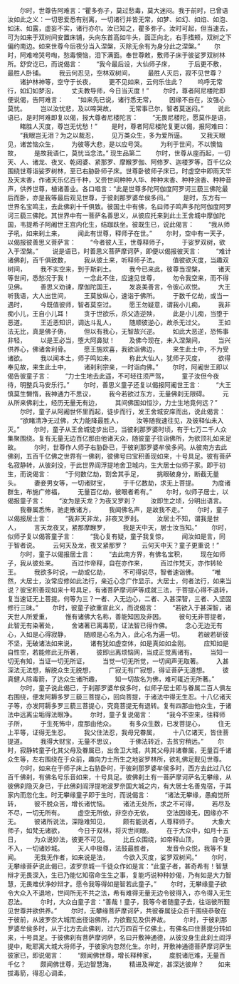 <!-- { "loadSidebar": true } -->
　　尔时，世尊告阿难言：“瞿多弥子，莫过愁毒，莫大迷闷。我于前时，已曾语汝如此之义：一切恩爱悉有别离，一切诸行并皆无常，如梦、如幻、如焰、如泡、如沫、如露，虚妄不实，诸行亦尔。汝已知之，瞿多弥子。汝时可起，但当速去，可为如来于双树间安置床铺，头向东首高如牛头，面正向北，右手搘颊，双树之下偏约南边。如来世尊今后夜分当入涅槃，灭除无余有为身分此之涅槃。”
　　尔时，阿难啼哭号啕，愁毒懊恼，泪下满面。奉世尊敕，敷师子床于彼娑罗双树林所。舒安讫已，而说偈言：
　　“我今最后设，大仙师子床，
　　于后更不敷，最胜人卧铺。
　　我云何忍见，空林双树间，
　　最胜人灭后，寂不见世尊？
　　诸护林神等，空守于长夜，
　　更不见如来，云何乐住此？
　　呜呼无常行，如幻如梦泡，
　　丈夫教导师，今日当灭度！”
　　尔时，尊者阿尼楼陀即便说偈，告阿难言：
　　“如来先已说，诸行悉无常，
　　因缘不自在，汝强心莫忧。
　　岂以汝忧悲，及以啼哭故，
　　无常事已尔，智者莫迷闷。”
　　说此语已，是时阿难即复以偈，报大尊者尼楼陀言：
　　“无畏尼楼陀，愿莫作是语，
　　睹胜人灭度，尊岂无忧愁！”
　　是时，尊者阿尼楼陀复更以偈，报阿难曰：
　　“我眼岂无泪？为之以裁忍，
　　见万类众生，多为爱所逼。
　　又我天眼见，诸苦恼众生，
　　为彼等大悲，是以应号哭。
　　为利于世间，不以懊恼故，
　　是故我语仁，莫忧当念法。”
现生品第二
　　尔时，世尊从座而起，一切天、人、诸龙、夜叉、乾闼婆、紧那罗、摩睺罗伽、阿修罗、迦楼罗等，百千亿众围绕世尊诣娑罗树林，至已右胁卧师子床。世尊卧彼师子床已，时虚空中即雨天华及天末香，作诸天乐亿百千种，又赍世间种种人华、种种末香、种种涂香、种种音声，供养世尊，植诸善业。各口唱言：“此是世尊多陀阿伽度阿罗诃三藐三佛陀最后而卧，亦是我等最后观见世尊，于彼刹那罗婆牟侯多间。”
　　是时，东方有一世界名宝鸣主，去此佛刹十千俱致。彼国土中有佛，名曰师子鸣声多陀阿伽度阿罗诃三藐三佛陀。其世界中有一菩萨名善思义，从彼应托来到此土王舍城中摩伽陀国，韦提希子阿阇世王宫内化生，结跏趺坐。彼既生已，说此偈言：
　　“我从师子吼，如来刹土来，
　　闻此有世尊，释师子在世。”
　　尔时，空中有一天子，以偈报彼善思义菩萨言：
　　“今者彼人王，世尊释师子，
　　于娑罗双树，欲入于涅槃。”
　　说是语已，时善思义菩萨摩诃萨，即便以偈报彼天言：
　　“难计诸佛刹，百千俱致数，
　　我从彼土来，听释师子法。
　　值彼欲灭度，当趣双树间，
　　我不实空来，到于斯刹土。
　　我今已来此，彼尊当涅槃，
　　诸天等世间，悉愁况于我！
　　一念此不住，应速见世尊，
　　勿令我空来，而不得见佛。
　　善思义劝谏，摩伽陀国王，
　　发哀美善言，令彼心欢悦。
　　大王听我语，大人出世间，
　　王莫放纵心，速诣于佛所。
　　于数千亿劫，或当一遇时，
　　今既值彼师，智者莫空过。
　　愿王勿疑意，谓我小儿痴，
　　我非痴小儿，王自小儿耳！
　　贪于世欲乐，杀父造逆殃，
　　此是小儿痴，当堕于恶道。
　　王近恶知识，调达斗乱人，
　　随顺彼逆心，故杀无过父。
　　王如法无比，真是佛子俦，
　　但以有我心，无智故兴逆。
　　如此大恶逆，恐怖事非轻，
　　以是王必当，堕大阿鼻狱！
　　及佛今现在，未入涅槃间，
　　当兴供养心，佛诸舍利骨。
　　愿王施欢喜，我欲诣佛边，
　　来生此土中，不为受诸欲。
　　我以闻本土，师子鸣如来，
　　称此大仙人，犹师子灭度，
　　欲得奉见故，来生此土中，
　　诸刹利宗亲，一时诣向佛。”
　　尔时，阿阇世王即以偈告彼童子言：
　　“力士生地去此遥，不可轻往须严驾，
　　童子汝但今夜待，明整兵马安乐行。”
　　尔时，善思义童子还复以偈报阿阇世王言：
　　“大王慎莫生懒惰，我神通力不思议，
　　我今若欲过东方，无量佛刹无限碍。
　　元从所来佛刹土，经历无量无有边，
　　其间佛国如恒沙，力士生地竟何远？”
　　尔时，童子从阿阇世怀里而起，徒步而行，发王舍城安庠而出，说此偈言：
　　“欲睹清净无过佛，大力能降最胜人，
　　汝等随我速往见，及彼释仙未入灭。”
　　尔时，童子从王舍城徒步出已，当彼刹那罗婆时顷，有于七万二千人众集聚围绕。复有无量无边百亿那由他诸天众，随彼童子往诣佛所，为欲顶礼如来足故。
　　尔时，世尊作人师子右胁卧已，于彼刹那罗婆牟侯多间。从彼南方去此佛刹，五百千亿佛之世界有一佛刹，彼佛号曰宝积善现如来，十号具足。彼有菩萨名寂静转，从彼刹没，于此世界阎浮提地舍卫城内，生大居士似师子家。即于初生，而说偈言：
　　“于何数亿劫，割舍其手足，
　　挑眼破身分，断截无量头。
　　妻妾男女等，一切诸财宝，
　　于千亿数劫，求无上菩提。
　　为度诸群生，布施广修福，
　　无量百亿劫，彼眼者希有。”
　　尔时，似师子居士，以偈报童子言：
　　“汝为是天龙？为夜叉罗刹？
　　汝即生之顷，分明出语言。
　　我眷属悉怖，驰走散诸方，
　　我闻佛名声，是故我不走。”
　　尔时，童子以偈报居士言：
　　“我非天非龙，非夜叉罗刹。
　　汝居士不知，谓我是世人，
　　言天龙夜叉，紧那摩睺罗，
　　我是天中天，居士汝当知。”
　　尔时，似师子复以偈答童子言：
　　“我心复有疑，童子我复惊，
　　闻汝如是言，同于智者说。
　　云何天及龙，夜叉紧那罗？
　　云何天中天？童子更重说！”
　　尔时，童子以偈报居士言：
　　“去此南方界，有佛名宝积，
　　现在如师子，我从彼处来。
　　百过作帝释，自在亦作来，
　　百过作梵天，亦作转轮王。
　　我欲多时说，一劫或亿劫，
　　不可得说尽，智者速诣佛。
　　“唯然，大居士，汝常应修如此法行，亲近心念广作显示。大居士，何者法行，如来当说？彼宝积善现如来十号具足，有诸菩萨摩诃萨等成就三法，于菩提心得不退转，复当速证无上菩提。何等为三？一者、入无边心，二者、入甚深智，三者、入坚固修行三昧。”
　　尔时，彼童子欲重宣此义，而说偈言：
　　“若欲入于甚深智，诸天世人所爱重，
　　惟有诸佛大名称，善能知因及非因。
　　彼句无非菩提者，此智无有染著处，
　　舍诸著已离毒箭，证法智已得作佛。
　　念心无边无有心，入如是心得寂静，
　　随顺是心名为入，此心名为遍一切。
　　若破若斫彼不坚，无破诸法如来说，
　　诸有犹如虚空体，如是真如如金刚。
　　应知如是自性空，若能修此无所著，
　　彼即出离烦恼网，当成正觉离诸有。
　　当知一切无有知，当证一切无所证，
　　当觉一切无所觉，一切闻声无取著。
　　入甚深法无法想，解脱众生无脱想，
　　广寂无有广寂想，得证菩萨无道想。
　　彼真健人除毒箭，了达众生诸所趣，
　　知一切故名为佛，难可辄近无所著。”
　　尔时，童子说此偈已，于刹那罗婆牟侯多时，似师子居士即与眷属二百人俱左右围绕，便发阿耨多罗三藐三菩提心，回向菩提，于诸法中得无生忍。十八亿诸天子等，亦发阿耨多罗三藐三菩提心，究竟菩提无有退转。复有四那由他众生，于诸法中远离尘垢得法眼净。
　　尔时，童子复说偈言：
　　“我今不空来，往释师子所，
　　于生死怖中，度那由他众。
　　有多众生数，已发菩提心，
　　住无上平等，证得无生忍。
　　我父住法忍，我母兄眷属，
　　十八亿诸天，皆住菩提道。
　　我得大财宝，无量不思议，
　　于佛法转近，去贫穷稍远。”
　　尔时，寂静转童子化其父母及眷属已，出舍卫大城，共其父母并诸眷属，无量百千诸众生等，左右围绕在于众前，趣向力士所生之地娑罗林所，欲礼佛足觐见世尊。
　　尔时，如来在于师子床上右胁卧时，于彼刹那罗婆牟侯多时，西方去此过八亿百千佛刹，有佛名号乐音如来，十号具足。彼佛刹土有一菩萨摩诃萨名无攀缘，从彼佛刹隐灭身已，于此佛刹阎浮提地波罗奈国大城之内，有大居士名善鬼宿，于其家内而忽化生。时无攀缘童子即于生时，而说偈言：
　　“诸法无攀缘，愚痴觉所转，
　　彼不脱众苦，增长诸忧恼。
　　诸法无处所，求之不可得，
　　若尽及不尽，一切无所有。
　　虚空无所依，非空亦无依，
　　空法因缘无，因缘亦不无。
　　彼诸所说法，深隐难知见，
　　颇有能说者，人尊释师子。
　　大象大师子，如梵无诸欲，
　　今日于双林，将灭世间眼。
　　在于大众中，如月十五日，
　　为众说妙法，彼更不可见。
　　比丘众围绕，如帝释山顶，
　　自今更不入，一切诸妙城。
　　天人中极尊，法鼓最胜者，
　　发音令众悦，我等不复闻。
　　无我无作者，如来说是法，
　　今欲入灭度，娑罗双树间。”
　　尔时，无攀缘菩萨说此偈已，波罗奈城一千徒众作如是言：“此童子者，甚奇希有！智慧辩才无畏深入，生已乃能忆知宿命生生之事，复能巧说种种妙偈，乃有如是大力智慧，无畏难伏净妙辩才。愿令我等得如是智若此童子。”
　　尔时，无攀缘童子欲令大众入不退地，世间所无不共之法，希有难得无量无边令彼得入，亦令得入无生忍法。
　　尔时，大众白童子言：“善哉！童子，我等今者随童子去，往诣彼所觐见世尊并欲供养。”
　　尔时，无攀缘菩萨摩诃萨，共彼眷属徒众百千围绕恭敬在于彼前，从波罗奈大城而出径诣佛所，为欲觐见及供养故。
　　尔时，于彼刹那罗婆牟侯多时，从于北方去此佛刹，过六万四百千亿佛土，有佛名曰住菩提分转如来，十号具足。于彼佛刹有菩萨摩诃萨，名曰开敷神通德，从彼没身生此刹土阎浮提中，毗耶离大城大将师子，于彼家内忽然化生。尔时，开敷神通德菩萨摩诃萨生彼家已，即说偈言：
　　“颇闻佛世尊，增长释种家，
　　度脱诸厄难，无量百千亿？
　　颇闻佛世尊，无边智慧海，
　　精进及禅定，甚深达彼岸？
　　如来拔毒箭，得忍心调柔，
